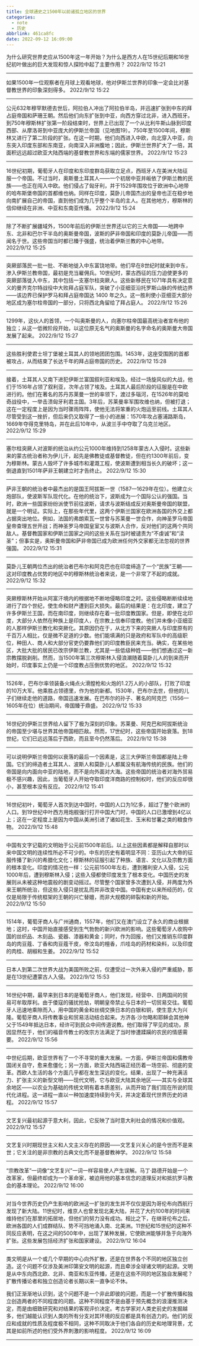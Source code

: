 ```yaml
---
title: 全球通史之1500年以前诸孤立地区的世界
categories:
  - note
  - 历史
abbrlink: 461ca8fc
date: 2022-09-12 16:09:00
---
```




为什么研究世界史应从1500年这一年开始？为什么是西方人在15世纪后期和16世纪初叶做出的巨大发现和惊人探险中起了主要作用？
2022/9/12 15:21

--------------------

如果1500年一位观察者在月球上观看地球，他对伊斯兰世界的印象一定会比对基督教世界的印象深刻得多。
2022/9/12 15:22

--------------------

公元632年穆罕默德去世后，阿拉伯人冲出了阿拉伯半岛，并迅速扩张到中东的拜占庭帝国和萨珊王朝。然后他们向东扩张到中亚，向西方穿过北非，进入西班牙。到750年穆斯林扩张第一阶段结束时，世界上已出现了一个从比利牛斯山脉到印度西部、从摩洛哥到中亚庞大的伊斯兰帝国（见地图19）。750年至1500年间，穆斯林又进行了第二阶段的扩张。在这一时期，他们向西进入中欧，向北穿入中亚，向东突入印度东部和东南亚，向南深入非洲腹地；因此，伊斯兰世界扩大了一倍，其面积远远超过欧亚大陆西端的基督教世界和东端的儒家世界。
2022/9/12 15:23

--------------------

16世纪初期，葡萄牙人在印度和东印度群岛获取立足点，西班牙人在美洲大陆征服一个帝国。不过当时，奥斯曼土耳其人——一个初居中亚并皈依了伊斯兰教的民族——也正在闯入中欧。他们侵占了匈牙利，并于1529年围攻位于欧洲中心地带的哈布斯堡帝国的首都维也纳。同样在印度，莫卧儿帝国杰出的皇帝也正在稳步地向南扩展自己的帝国，直到他们成为几乎整个半岛的主人。在其他地方，穆斯林的信仰继续在非洲、中亚和东南亚传播。
2022/9/12 15:24

--------------------

除了不断扩展疆域外，1500年前后的伊斯兰世界还以它的三大帝国——地跨中东、北非和巴尔干半岛的奥斯曼帝国，波斯的萨非帝国和印度的莫卧儿帝国——而闻名于世。这些帝国当时都已臻于强盛，统治着伊斯兰教的中心地带。
2022/9/12 15:25

--------------------

突厥部落民一批一批、不断地徙入中东富饶地带。他们早在8世纪时就来到中东，渗入伊斯兰教帝国，最初是充当雇佣兵。10世纪时，蒙古西征的压力迫使更多的突厥部落徙入中东，其中包括一支塞尔柱突厥人。这些新移民在1071年具有决定意义的曼齐克尔特战役中大败拜占庭军队，突破了小亚细亚沿托罗斯山脉的传统边界——该边界已保护罗马和拜占庭帝国达 1400 年之久。这一胜利使小亚细亚大部分地区成为塞尔柱帝国的一部分，只将西北角留给了拜占庭人。
2022/9/12 15:26

--------------------

1299年，这伙人的首领，一个叫奥斯曼的人，向塞尔柱帝国最高统治者宣布他的独立；从这一低微阶段开始，以这位原无名气的奥斯曼的名字命名的奥斯曼大帝国发展了起来。
2022/9/12 15:27

--------------------

这些胜利使君士坦丁堡被土耳其人的领地团团包围。1453年，这座受围困的首都被攻占，从而结束了长达千年的拜占庭帝国的历史。
2022/9/12 15:28

--------------------

接着，土耳其人又南下进犯伊斯兰富国叙利亚和埃及。经过一场旋风似的大战，他们于1516年占领了叙利亚，次年占领了埃及。土耳其人最后阶段的征服是在中欧进行的。他们在著名的苏丹苏莱曼一世的率领下，渡过多瑙河，在1526年的莫哈奇战役中，一举击溃匈牙利君主国。3年后，苏莱曼率军围攻维也纳，但被打退；这在一定程度上是因为当时骤雨阵阵，使他无法将笨重的火炮运至前线。土耳其人尽管受到这一挫折，但后来仍又取得了一些小的进展：1570年攻占塞浦路斯岛，1669年夺得克里特岛，并在此后10年中，从波兰手中夺取了乌克兰地区。
2022/9/12 15:29

--------------------

塞尔柱突厥人对波斯的统治从约公元1000年维持到1258年蒙古人入侵时。这些新来的蒙古统治者称为伊儿汗，起先是佛教徒或基督教徒，但在约1300年前后，变为穆斯林。蒙古人毁坏了许多城市和灌溉工程，使波斯遭到相当长久的破坏；这一倒退直到1501年萨非王朝建立时才告终止。
2022/9/12 15:30

--------------------

萨非王朝的统治者中最杰出的是国王阿拔斯一世（1587—1629年在位）。他建立火炮部队，使波斯军队现代化。在他的统治下，波斯成为一个国际公认的强国。当时，欧洲一些国家纷纷派使节前往波斯，请求与波斯结成反对奥斯曼帝国的联盟，就是一个明证。实际上，在那些年代里，这两个伊斯兰国家在欧洲各国的外交上都占据突出地位。例如，法国的弗朗索瓦一世曾与苏莱曼一世合作，向神圣罗马帝国皇帝查理五世开战；而神圣罗马帝国皇室又与波斯人合作，反对他们的这两个共同敌人。基督教国家和伊斯兰国家之间的这些关系在当时被谴责为“不虔诚”和“渎圣”；但事实是，奥斯曼帝国和萨非帝国已成为欧洲任何外交家都无法忽视的世界强国。
2022/9/12 15:31

--------------------

莫卧儿王朝两位杰出的统治者巴布尔和阿克巴也在印度缔造了一个“民族”王朝——这对印度教占优势的地区中的穆斯林统治者来说，是一个非常了不起的成就。
2022/9/12 15:32

--------------------

突厥穆斯林开始从阿富汗境内的根据地不断地侵略印度之时。这些侵略断断续续地进行了四个世纪，使生命和财产遭到巨大损失。最后的结果是：在北印度，建立了许多伊斯兰王国，而在南印度，则继续存在着一批印度教国家。但是，即使在北印度，大部分人依然在种族上是印度人，在宗教上信奉印度教。他们并未像小亚细亚的人那样伊斯兰教化和突厥化。其原因仍在于，从北方下来的突厥人与印度原有的千百万人相比，仅是微不足道的少数。他们能填满的只是政府和军队中的高级职位，种田人、商人和大部分官吏仍要靠他们的印度教臣民来充当。确实，在某些地区，大批大批的居民已改宗伊斯兰教，尤其是一些低级种姓——他们想通过这一新宗教摆脱剥削。然而，当1500年第三次穆斯林入侵浪潮随着莫卧儿人的到来而开始时，印度事实上仍是一个印度教占压倒优势的地区。
2022/9/12 15:32

--------------------

1526年，巴布尔率领装备火绳点火滑膛枪和火炮的1.2万人的小部队，打败了印度的10万大军。他乘胜占领德里，作为他的新都。1530年，巴布尔去世，但他的儿子们继续走他的道路，帝国迅速发展。在巴布尔的孙子、著名的阿克巴（1556—1605年在位）统治期间，帝国臻于鼎盛。
2022/9/12 15:33

--------------------

16世纪的伊斯兰世界给人留下了极为深刻的印象。苏莱曼、阿克巴和阿拔斯统治的帝国至少堪与世界其他帝国相匹敌。然而，17世纪时，这些帝国开始衰落。到18世纪，它们已远远落后于西欧，而且至今仍然落后。
2022/9/12 15:38

--------------------

可以说明伊斯兰帝国何以衰落的最后一个因素是，这三大伊斯兰帝国都是陆上帝国。它们的缔造者土耳其人、波斯人和莫卧儿人都属没有航海传统的民族。他们的帝国是向内面向中亚的陆地，而不是向外面对大海。这些帝国的统治者对海外贸易极不感兴趣，因此，当葡萄牙人开始夺取印度洋商路的控制权时，他们的反应却很小，甚至根本没有反应。
2022/9/12 15:41

--------------------

16世纪初叶，葡萄牙人首次到达中国时，中国的人口为1亿多，超过了整个欧洲的人口。到19世纪中叶西方用炮舰强行打开中国大门时，中国的人口已激增到4亿以上；这在一定程度上是因为中国从美洲引进了诸如花生、玉米和甘薯之类的粮食作物。
2022/9/12 15:48

--------------------

中国有文字记载的文明始于公元前1500年前后。以上这些因素都是解释自那时以来中国文明的连续性所必不可少的。中东的历史有着明显不同：亚历山大大帝的征服传播了新兴的希腊化文化；穆斯林的征服引起了种族、语言、文化以及宗教方面的根本变化。印度的情况也一样：公元前1500年左右，遭到雅利安人入侵，公元1000年后，遭到穆斯林入侵；这些入侵都使印度发生了根本变化。中国历史的发展则从未被这种地震般的剧变动摇过。尽管整个国家曾多次遭到入侵，并两度为外来王朝所统治，但这些入侵只是扰乱而并非改变中国。中国有史以来所经历的，仅仅是局限于传统框架的王朝的兴亡替嬗，而非大规模的碎裂和新的开始。
2022/9/12 15:50

--------------------

1514年，葡萄牙商人与广州通商，1557年，他们又在澳门设立了永久的商业根据地；这时，中国开始直接感受到生气勃勃的新兴欧洲的影响。这些葡萄牙人收购中国的丝织品、木刻品、瓷器、漆器和黄金；同时，作为回报，他们又推销东印度群岛的肉豆蔻、丁香和肉豆蔻干皮，帝汶岛的檀香，爪哇岛的药材和染料，以及印度的肉桂、胡椒和生姜。
2022/9/12 15:52

--------------------

日本人到第二次世界大战为美国所败之前，仅遭受过一次外来入侵的严重威胁，那是在13世纪遭蒙古人入侵。
2022/9/12 15:53

--------------------

16世纪中期，最早来到日本的是葡萄牙商人，他们发现，经营中、日两国间的贸易可牟取厚利。由于倭寇的骚扰抢劫，明朝皇帝禁止与日本的一切贸易交往。葡萄牙人迅速地乘隙而入，用中国的黄金和丝绸交换日本的白银和铜，使生意大为兴隆。葡萄牙商人将传教事业和贸易活动结合起来。方济各·沙勿略和耶稣会其他神父于1549年抵达日本，经许可到民众中间传道说教。他们取得了罕见的成功，原因显然在于，他们的福音传教士的改宗方法满足了当时惨遭蹂躏的农民的情感需要。
2022/9/12 15:56

--------------------

中世纪后期，欧亚世界有了一个不寻常的重大发展。一方面，伊斯兰帝国和儒教帝国闭关自守，愈来愈僵化；另一方面，欧亚大陆西端正经历着一场空前、彻底的变革。西欧人生活的各个方面几乎都在发生深远的变化。结果，出现了一种充满活力、扩张主义的新型文明——现代文明，它与欧亚大陆其余地区——其实与全球其余地区——以农业为基础的传统文明有着本质差别，从而开始了我们现在所说的现代化进程。这一进程一直以一种加速度持续到今天，并决定着现代世界历史的进程。
2022/9/12 15:57

--------------------

文艺复兴最初起源于意大利，因此，它反映了当时意大利社会的情况和价值观。
2022/9/12 15:57

--------------------

文艺复兴时期现世主义和人文主义存在的原因——文艺复兴关心的是今世而不是来世；它关注的是非宗教的古典文化而不是基督教神学。
2022/9/12 15:58

--------------------

“宗教改革”一词像“文艺复兴”一词一样容易使人产生误解。马丁·路德开始是一个改革家，但最终却成为一个革命家，被迫用他的基本信念的道理反对和抵抗罗马教会的基本理论。
2022/9/12 16:00

--------------------

对当今世界历史仍产生影响的欧洲这一扩张的发生并不仅仅是因为哥伦布向西航行发现了新大陆。11世纪时，维京人也曾发现北美大陆，并花了大约100年的时间来维持他们在那里的拓居地，但他们的努力没有成功。相比之下，在继哥伦布之后，欧洲各国的人们成群结队、势不可挡地涌入南、北美洲。11世纪和15世纪的这种不同反应表明，在这之间的500年中，出现了某种发展，它使欧洲能够并急于向海外扩张。这些发展包括经济扩张和国家建设。
2022/9/12 16:04

--------------------

类文明是从一个或几个早期的中心向外扩散，还是在世界各个不同的地区独立创造。这个问题不仅涉及美洲印第安文明的起源，而且牵涉全球诸文明的起源。文明是从中东向西北欧、北非、南亚和东亚传播，还是在这些不同的地区独自发展呢？扩散传播论者和独立创造论者长期以来一直争论不休。

我们正渐渐地认识到，这个问题不是一个非此即彼的问题，而是一个扩散传播和独立创造两者的不同程度的问题。这种不同程度不是由基于预先概念的浪漫推测决定，而是由细致研究和对结果的客观评价决定。考古学家对人类史前史的发掘越多，他们越能认识到人类的所有分支对其环境的反应都是具有创造力的。他们的反应和成就的性质及程度极不相同，这种不同取决于他们各自的历史和地理背景，尤其是如前所述的他们受外界刺激的影响程度。
2022/9/12 16:09

--------------------